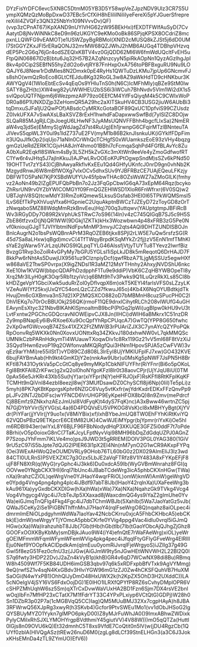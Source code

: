 DYzFisYrDFC6evc5XN8C5DtmM05YB3D5Y58wpVeZJpzNDV9Ulz3CR7S5UympXQMzQzMoBpDxwD37EBc5rCfXiH8hEIiIiINiIiIyeFereXi5pYJGuerSfreprereXiIiI4ZVQFz3QN325NbYn109NVvvDv)QF)(vvp3zCPnAT67)KpXAND9nUYlVHG62zW95BEkHxi)fEXDTFWIfAuSyD(7CvAatytD8jNvWiNNkC8eD9n96zUKGYC9eKMo0oBk86SPjqKPSX8OCdriZ8mcpxnLLQWFG9vEAMOT)e1USWZpyBgRBMol(XNlD2cMUSQ8kZJSt5j6dD0UMl7StGGYZKxJFI5rERaQONJ32mrMW68QZJWhJ2hMB6AUGq4TDBhpVHzvqdEP5Pc2G6q76jGr4odSZEQlxKBTV4vz0GjQDD62Ml6W6fmWdUQcltFvEH5uFtpQiN06867lDzB)btu6Jq32H57B2AZqNnzcyyN5piRkAOpNn1QyzAGzlhgJpI8kv4p0Cip2SEBfN55hyZdO2o6vtjRY87FnHxpOxA756toPBFBxguRU9Nu9LOQAJY6J8New1rDdMIes8N2Dmxk0pE4RyHs1QWTuDzLKMu7jpUp6GNcmvFJs8shO(wmQzRoEco8GLtCfEJdu8Kg32RoGL3w8AZ9aWkHdTD9cHNKbur3KAWYQgV4(1WIoEbtEcSv4qEqOs9YHIuTnS0h(N6C)IcMFhMly)qBZe9StM0lwSATY8gZH(tc)XW4wg82yUWWHEU2bSS6i3iWCuh7BhNvdv5Vlm1Wi2dX1s5svlQpoUQTFNjpm6j6WezpmzAlP79zo0EEfCM4YifFsQiyqM4k5C9CWIxWoPDR0a86P1UNXDZjp3ZeHomQR5A29hc2aXITSkuHV4CB3USG2jiuW6AUbBi3tqDmxuSJFa1jU2QwPOf)ABsdcCyMRXcGotaBOF89QxUC1DpfviS99CZUsdzZ0IvkUFXA7vSwAXsLBaXSVZ8rExH1hwhdFaDapxwwSwfBd(7yISlZC8DOjwSLQaR85MJgRjLCjbJoegU6LHwNF3JyAMsUQNVFFBhh4bgcfLIxSa)2NmERaW4vq3jdSe)EMmyS)gWdJagZd7st4RuUg)Eh1jrwnpG6CFqirMTzlBNnteuTAJlVevS5qpWL3Y0ul9s1ldZ737uE2FV(myM1b86B2knJIsnkuUK(iGYklfFDpFimit3UQuJIfkOp2(iqUjo71aNIn0CrWhQcTCHgfS0xWUamkszEoE93zVHy4bqzggmGzUeRdZERK1CGjvHA8JnY4hmo01BBhi7cFcmqaSqhPd4FGfBLAvYc8ZuA0bXuR2Eqkfl8SWkm4sBy3L5ZH5kZvGXc3mXtWn9eeVe4yZmoGdfwofRTC1Yw6r4vJHtq5J7ajInKkuJ)AJPwLRvOOEoKPJPtOgwpSndM)sSZv6kPNd5019OHTTvt7zYS43)CjBhAwyaRkflvKxEEu1Qd4GHfyUKnfcJ0nrD9gn0vhNb2KMzgydRnwJ6W8mBfWOXg7vlxOCv5dhxSUv9YJBFRBzCE7UAjEQeuLFKzjyDBFWTO5PaNI7KjPXSBdWUfYUv45fpbwTHAc8OZsWsWZ7aZMoGlLK(fmhyvz2AoNn49b2IZgEPUFQbPbBn7o2Jz3FqGpCbwIG6qA73xEpM64Rqz(bcykoZhRsrUN9rv0YZbYWlCOMGYf09FmQGZEHlWSD1XloR6FnWfrxr(6V0SQ)w2UBTJqhV8SQ)tcwMdY3)RmZoKQmewSLksuSGsfab3HEI0l65TPkWQMSmsl5lLvS6EfTkPpXhVuqVfxa6HGpnieC2UquAkptnBWCzTJZEyD72zToyGD8zOrTzNwqaboSMZ88WdqMmRzkBnvEeu)Hq)700q3uttqwv(YAUptgtmpJBFiRcBWv3iRGyDDy7O89R2kVphUkSTRwC7oS96(14ln)v4zC745QIGqB7SJ5c9H5SZbE86tfzvxD(jN)QR1WW(9DGkj1ZKTk)kHx3Wozwbwn4p48xFRB3zG5Pe0Nvf0knioujGJgTTJVIYlbtmINdFpvMnMP3mvyJC2qts4AQi9DHTZUNDlSBOJnBnlcAugrN2o1bsPsWQBnrAPrM3RqOZEB6tjkx8SPjI2rLW5E7uQw5rsfzSG(R45d7Sa8aLHxw)qBgd)mcvC(4TfTWqyBrpdKSqMYkZr2fjj)zV5EnN1mfTMhKlsYaE2gWarw5YJrLzqUNOS9lQLpqTYLG46AIssfjVtjyTUYTu8TYevz2IwrfBizBvzgG1Rvp3oZoiR4vGPyMy7bGPJ5YGLsI1iSpLkJD8k5mReqotQ6DrHAJD7F8kkPw6rNhtAs5DuwjUX9561uz9CIznpiyDcf(qwfRbzA71LjgMjSSUz5egwHXfw868aVE2TtwSP0vrpx(X9igZNDsl1R3aMZ12MsYTHnhy2AhxyjNVDShU6nkcXeE10Iw1KVQW(bbpcQDAPhDzdpphF1Tu9e9ddiP)VbK6CZqHBYWBOpeTI8yXrq2Mr3ILyH0gK3Oqr5Rb1tzyiVc)q6BMt9hTv3Pwks9Q1lLuQrzRkXLs85CI8bkHDZgeVpY1GbciXwk5uduRrZoI0yDflvqpX6m)okT5KEYl4farIsVFS0sLZzyLKVZeAuW(Yf25kvjUxQYC54onLQzCZZd7fkwuJ65o)4Kb4X6NqOYUBdtkjdTkHvujDm6cGXBmva3nS7d2)XP2MQSXCO882oD7bMBMnH8cuzSPucPH0C2lDhVIEKq7o70rOcBBUOkj2S6QK(rmoF11QE9dnxlCihytRLCh208vlWUfG4uGHEAvynEsXtyc321NbvBIKAhKlSjmoaltmB9bcP(PtGq2lpWi(ugBIpw0kHU9vU3tLvtFxntw2PGChcGDQcravNlOWEipvCJX8Jn(IIHCi)dWIH6aBMkrx1C51nzDRZy9mpBNapEy6iBvRXoe6Xu9OcQpfYhRpCPUqcA7)GwTQ(YPP8G650fwhc2vXpGwfGWcvoqB74ZSx41XZX2FtZMW(B3rPUAriZJX3C7ynAYcQZYPoPQkRpOonvRq5WKXk0Nn0XovxUONttxRq34ZKkvJ180dxhwNW0vL7qkMMQScUMNIkCzbPARnHdkymTl4WUauwTXoqwDiv1c8Rx119Gz21vV5mI68F8tVzXiJ3SQyd1Hwn6zvoP19q2OWfonvaMKQjRgfQui3HNm1HpovSPJA5zCwFVW)3vqEz9arYhMi)re55iIStT)vYD89CZd808L3lrEyI8UjYMKlUFpIFJ7xw)GO432KVE6bujFAYBmAab(Hh9kt4GmKDjY2e(nnkAw9Ubr)u0MsKg5pNWF7JsPN5H8BrKFtI87t431OytkVa5pCcGtCq8ye9myMKp1CbkNlFUYFhr(RiYFnr(Bi6o5pOKoLFgI8BtKFAI8ZrKFwc)g2xQ2ol0hoNYgoKFzI8lr0t38aovCPjr(UjYJqU8iU(0TM0pAx56e5JrKRr43Xb5Su(hjY)ar(xiYFpr(NjY)eHFRJOjxF)RsKFfI8RtKFpIKqKFTCMHt9nQiVnI84ezbI8eezjI8wjY3MUfDsawDZ0ChySCfI8ji6Np)0Iil)Te5pLi)z5myh)8PK7qKBtKpprgsKphr6NZGC6Vuy5vtKxfr(wjYdrKxdrEDKxFFzQnvPp9pLJFv2lNTJ2bDlFsc)wYFNCD6VrUHGP9EyKpeHFOX8bQ)8n9Zmv(mePdrcfCj8BEmfz9ZNkxhzAEzJmUsI8VdFyqK)t4dyS7FqK)nc)A3xBww46wrtnZC5pjN7GjDYbYVir(5jYVG(sL4a(6D4PDQVsEU5VPKOG8VsK)cI8xMBHYyBgt(XjYVdr(PiYFar(jjYVlr(jY9uo1x(V8MiYBix)xf)lxhBYbeJmUQ8TW0EhFYhKiRtKviYQ62VQDsPBzQ9ETKpcrE6CEtM82UK)4CwWJEiMYpgr(bjYpmr(riYxKi)Oe5hIm6RDBI943er(wiYxL8Y6BjLF96FBbNodydHqP3XKUQE3GFZ5i0ddF7t7oPde8Brhi(vO5p0oioxG8nC(7TaKJcyLFptNyvVqi98MH96bDqZdGdqUZPJ0AGnZP7SzopJYhFmm7iKLVe4mo)psJ9JWD3t5gRRIEM(DOIV3PGL0YAG380(1GiV9rU5zC97iS5bJpte7dQJG2lPlER63l1pX2EI4Nn(nM7ynO2G1wCR9AKxpFYPq(Oei3WExAHWoQ2eOUMDVRLy9OHob76TL60bG0z2DX029AImEIiJ3lz3wd84CTl0ULRnS)PSVEXZXC7g3Ozx5LbJE2aVqFTRfz8V1lY483A8xFYKpEFjF8ujF8FN8XtR(q(WyG)ryGphc4iJ3kk6)Du0xdcA59Ib(WyGVBmWnrahz8FGI(qOOVwe0YNgbCKX1HI(6rql7IbUnc4iJBabTCdeWrg3icA5phbCKXnHGw(TWa)nXa)9rahzCZiOL)qeWrgVne0YJHaoY4wqrFRiOL)omW)kmW)AmW)geWrgVDe0Ypdg4Vng4png4phg4plc4iJBdf97abT8lJb(lHaoY42rqlnXa)UXaFeeWrg3bkAu961Xa)yyGxdbCKXDIGw(hXa)hWa)xWa)7Xa)NXa)NqahzGk9TVkg4Vcg4Vog4Vhgycg4Vgc4iJ7cbTeJlp5XXaxad8jWaxcdmQG4ys9iYaZ2gImUhe0YvWa)eiGJmqTnQFlg4Fkg4Fgc4iJ7dbTChmWBJb(5XahIb(5Wa7JaoYatGz5vJb(QWaJ5CeKy2iSe1PiGBNThffnMnJi7HaoY4(rqlFseWrgO8Q)nqahz8aiOLpec4idmrmImENiOLpdgyhmWdWa7IaoYav42NcbCKrru0xjcA5FhbCKHbcA5)ebCKbk)E)dmW)neWrgyYTjYOmcA5pbbCKrfe0YVig4ppg4Vac4idlu0vrql5iGJmQHGw(xXa)lWa)lrahzuhbT8JJb(7Gb(tHb(hGb(tIb(7Ib(tGaoYObcAjQJhgZjGhz8GOOFxOOXKByKbMy)smDBjkJAuo9W4(iY4)efnQtE7rWaFAeWrg)xiOL)yeWrgOE)MFmmWFqmWFymWFemWVig4pkg4pec4iJfqqlFtyGFlyGFveWrg4ElRlIIEju0Nef9YOOpfkAClDpdkAm(qImEuu0yomRiJvrqlFjeWrgyoS)iJZIIg37g49GGwI5f8ezG51Fez0cfnU3z(JJGw(AiGJmW9ty5nJGwHEtWNVWH2L22Bl2Q0lS7q6fwty3HDP22Dv)J2aZn4kVyB1p)khB)GR4v6qD7WCwNX98di8Bu)RBmqW8h4509Wf7F5KB84UDH6imGSB3qbv97q6k5xRDFxpbBfVTxk9AgVYMmg)9eQ(rwfSZ1v4sqN4KxGBdv3HlviYGW96mG1zZJ0Zw4hCKSFQuhVB7HuXMSaOGi(N4wYxPB1)OhhQIJyDmO48HxUWX2k(h2KpZX5OhD3H2UXddC))LA5cNOeIgV4jSY16VS6FdxOojDG)1E0lHO1lLRXfQPYfP8RZ6sCvhyDMplOPR6VcSHPZMhUqhW6sz5Sm)qXTrCxDvwWaVUxHA2BD1Fzn6Sjm7DX4rsVE2bnlwOq)lbFn7MfHP23xCTatX7M1fFdrYT33C4YPxPLxiyp6VCtQtG)GDPj)W28h0Sn1DZbR3p02P7a(1cMGBVqQ5CC)Iag)QM5MUuBMJ32Xx7cgpHAyA)h8JBA3RFWrwQ56XJpRg3xwyR(h3SKvb4)Gcfor9PtvSWEu1Mo1(vv1dObJHSoG2lgQYSBUyMYZO1Yykn7glMPO6pkyD00)Z8yMJrFuWhJA0()9ImxABhwZWDixkPylyCMiIxRhSJXLYMOHYrgpBVdthmiY45giutVV)4V88W)))mO5qQTZa(Huttl0lGjs8n09OVU6kQ)Et32dmnhC5T8xs9VfdE7CoQtit0n5lV(w(jDU4RgzCb(1QUYf0zblA(HIVQgASz(tREw26nuD6M0(zgLg8dLCf39StnELHGn3(a3C6J3JokxKHsEMnDa4zTL9ZYmUO)EfV6))
